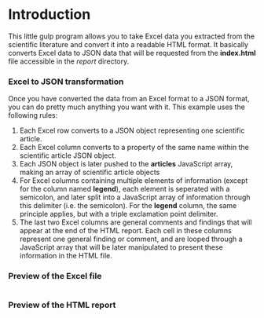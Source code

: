 # Introduction

This little gulp program allows you to take Excel data you extracted from the scientific literature and convert it into a readable HTML format. It basically converts Excel data to JSON data that will be requested from the __index.html__ file accessible in the _report_ directory.

### Excel to JSON transformation

Once you have converted the data from an Excel format to a JSON format, you can do pretty much anything you want with it. This example uses the following rules:

1. Each Excel row converts to a JSON object representing one scientific article.
2. Each Excel column converts to a property of the same name within the scientific article JSON object. 
3. Each JSON object is later pushed to the __articles__ JavaScript array, making an array of scientific article objects 
4. For Excel columns containing multiple elements of information (except for the column named __legend__), each element is seperated with a semicolon, and later split into a JavaScript array of information through this delimiter (i.e. the semicolon). For the __legend__ column, the same principle applies, but with a triple exclamation point delimiter.
5. The last two Excel columns are general comments and findings that will appear at the end of the HTML report. Each cell in these columns represent one general finding or comment, and are looped through a JavaScript array that will be later manipulated to present these information in the HTML file.

### Preview of the Excel file 

<img href="excelpreview.png" width="300px" />

### Preview of the HTML report

<img href="reportpreview.png" width="300px" />

